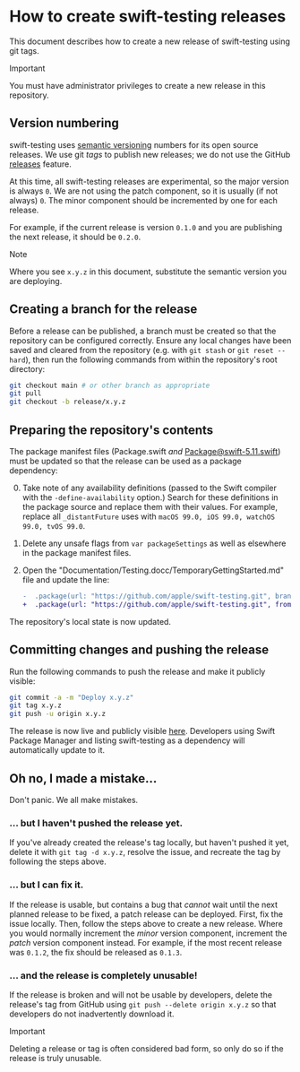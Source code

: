 # How to create swift-testing releases

This document describes how to create a new release of swift-testing using git
tags.

> [!IMPORTANT]
> You must have administrator privileges to create a new release in this
> repository.

## Version numbering

swift-testing uses [semantic versioning](https://semver.org) numbers for its 
open source releases. We use git _tags_ to publish new releases; we do not use
the GitHub [releases](https://docs.github.com/en/repositories/releasing-projects-on-github/about-releases)
feature.

At this time, all swift-testing releases are experimental, so the major version
is always `0`. We are not using the patch component, so it is usually (if not
always) `0`. The minor component should be incremented by one for each release.

For example, if the current release is version `0.1.0` and you are publishing
the next release, it should be `0.2.0`.

> [!NOTE]
> Where you see `x.y.z` in this document, substitute the semantic version you
> are deploying.

## Creating a branch for the release

Before a release can be published, a branch must be created so that the
repository can be configured correctly. Ensure any local changes have been saved
and cleared from the repository (e.g. with `git stash` or `git reset --hard`),
then run the following commands from within the repository's root directory:

```sh
git checkout main # or other branch as appropriate
git pull
git checkout -b release/x.y.z
```

## Preparing the repository's contents

The package manifest files (Package.swift _and_ Package@swift-5.11.swift) must
be updated so that the release can be used as a package dependency:

0. Take note of any availability definitions (passed to the Swift compiler with
   the `-define-availability` option.) Search for these definitions in the
   package source and replace them with their values. For example, replace all
   `_distantFuture` uses with `macOS 99.0, iOS 99.0, watchOS 99.0, tvOS 99.0`.
0. Delete any unsafe flags from `var packageSettings` as well as elsewhere in
   the package manifest files.
0. Open the "Documentation/Testing.docc/TemporaryGettingStarted.md" file and
   update the line:

    ```diff
    -  .package(url: "https://github.com/apple/swift-testing.git", branch: "main"),
    +  .package(url: "https://github.com/apple/swift-testing.git", from: "x.y.z"),
    ```

The repository's local state is now updated.

## Committing changes and pushing the release

Run the following commands to push the release and make it publicly visible:

```sh
git commit -a -m "Deploy x.y.z"
git tag x.y.z
git push -u origin x.y.z
```

The release is now live and publicly visible [here](https://github.com/apple/swift-testing/tags).
Developers using Swift Package Manager and listing swift-testing as a dependency
will automatically update to it.

## Oh no, I made a mistake…

Don't panic. We all make mistakes.

### … but I haven't pushed the release yet.

If you've already created the release's tag locally, but haven't pushed it yet,
delete it with `git tag -d x.y.z`, resolve the issue, and recreate the tag by
following the steps above.

### … but I can fix it.

If the release is usable, but contains a bug that _cannot_ wait until the next
planned release to be fixed, a patch release can be deployed. First, fix the
issue locally. Then, follow the steps above to create a new release. Where you
would normally increment the _minor_ version component, increment the _patch_
version component instead. For example, if the most recent release was `0.1.2`,
the fix should be released as `0.1.3`.

### … and the release is completely unusable!

If the release is broken and will not be usable by developers, delete the
release's tag from GitHub using `git push --delete origin x.y.z` so that
developers do not inadvertently download it.

> [!IMPORTANT]
> Deleting a release or tag is often considered bad form, so only do so if the
> release is truly unusable.
